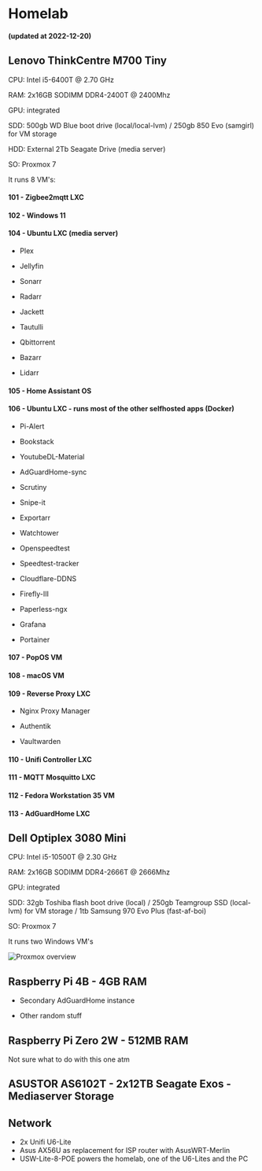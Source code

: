 # Homelab

#### (updated at 2022-12-20)

## Lenovo ThinkCentre M700 Tiny

CPU: Intel i5-6400T @ 2.70 GHz

RAM: 2x16GB SODIMM DDR4-2400T @ 2400Mhz

GPU: integrated

SDD: 500gb WD Blue boot drive (local/local-lvm) / 250gb 850 Evo (samgirl) for VM storage

HDD: External 2Tb Seagate Drive (media server)

SO: Proxmox 7

It runs 8 VM's:

#### 101 - Zigbee2mqtt LXC

#### 102 - Windows 11

#### 104 - Ubuntu LXC (media server)

- Plex

- Jellyfin

- Sonarr

- Radarr

- Jackett

- Tautulli

- Qbittorrent

- Bazarr

- Lidarr

#### 105 - Home Assistant OS

#### 106 - Ubuntu LXC - runs most of the other selfhosted apps (Docker)

- Pi-Alert

- Bookstack

- YoutubeDL-Material

- AdGuardHome-sync

- Scrutiny

- Snipe-it

- Exportarr

- Watchtower

- Openspeedtest

- Speedtest-tracker

- Cloudflare-DDNS

- Firefly-III

- Paperless-ngx

- Grafana

- Portainer

#### 107 - PopOS VM

#### 108 - macOS VM

#### 109 - Reverse Proxy LXC

- Nginx Proxy Manager

- Authentik

- Vaultwarden

#### 110 - Unifi Controller LXC

#### 111 - MQTT Mosquitto LXC

#### 112 - Fedora Workstation 35 VM

#### 113 - AdGuardHome LXC

## Dell Optiplex 3080 Mini

CPU: Intel i5-10500T @ 2.30 GHz

RAM: 2x16GB SODIMM DDR4-2666T @ 2666Mhz

GPU: integrated

SDD: 32gb Toshiba flash boot drive (local) / 250gb Teamgroup SSD (local-lvm) for VM storage / 1tb Samsung 970 Evo Plus (fast-af-boi)

SO: Proxmox 7

It runs two Windows VM's

![Proxmox overview](https://eu2.contabostorage.com/4acdd888060f42c3822d59f568b40046:calcdn/ShareX/2022/05/vivaldi_mzS9yuGHiY.png)

## Raspberry Pi 4B - 4GB RAM

- Secondary AdGuardHome instance

- Other random stuff 

## Raspberry Pi Zero 2W - 512MB RAM

Not sure what to do with this one atm

## ASUSTOR AS6102T - 2x12TB Seagate Exos - Mediaserver Storage

## Network

- 2x Unifi U6-Lite
- Asus AX56U as replacement for ISP router with AsusWRT-Merlin
- USW-Lite-8-POE powers the homelab, one of the U6-Lites and the PC
